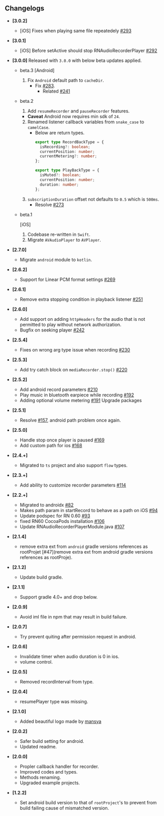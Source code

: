 ## Changelogs
- **[3.0.2]**
  - [iOS] Fixes when playing same file repeatedely [#293](https://github.com/hyochan/react-native-audio-recorder-player/pull/293)

- **[3.0.1]**
  - [iOS] Before setActive should stop RNAudioRecorderPlayer [#292](https://github.com/hyochan/react-native-audio-recorder-player/commit/d761de160be2b7241a2d511d02b69abecd1ca1d7)

- **[3.0.0]**
  Released with `3.0.0` with below beta updates applied.

  - beta.3
    [Android]
    1. Fix `Android` default path to `cacheDir`.
       * Fix [#283](https://github.com/hyochan/react-native-audio-recorder-player/issues/283).
         - Related [#241](https://github.com/hyochan/react-native-audio-recorder-player/issues/283)
 
  - beta.2
    1. Add `resumeRecorder` and `pauseRecorder` features.
      - **Caveat**
        Android now requires min sdk of `24`.
    2. Renamed listener callback variables from `snake_case` to `camelCase`.
       * Below are return types.
         ```ts
         export type RecordBackType = {
           isRecording?: boolean;
           currentPosition: number;
           currentMetering?: number;
         };

         export type PlayBackType = {
           isMuted?: boolean;
           currentPosition: number;
           duration: number;
         };
         ```
    3. `subscriptionDuration` offset not defaults to `0.5` which is `500ms`.
       * Resolve [#273](https://github.com/hyochan/react-native-audio-recorder-player/issues/273)
       
  - beta.1

    [iOS]
    1. Codebase re-written in `Swift`.
    2. Migrate `AVAudioPlayer` to `AVPlayer`.

- **[2.7.0]**
  - Migrate `android` module to `kotlin`.
- **[2.6.2]**
  - Support for Linear PCM format settings [#269](https://github.com/dooboolab/react-native-audio-recorder-player/pull/269)
- **[2.6.1]**
  - Remove extra stopping condition in playback listener [#251](https://github.com/dooboolab/react-native-audio-recorder-player/pull/251)
- **[2.6.0]**
  - Add support on adding `httpHeaders` for the audio that is not permitted to play without network authorization.
  - Bugfix on seeking player [#242](https://github.com/dooboolab/react-native-audio-recorder-player/pull/242)
- **[2.5.4]**
  - Fixes on wrong arg type issue when recording [#230](https://github.com/dooboolab/react-native-audio-recorder-player/issues/230)
- **[2.5.3]**
  - Add try catch block on `mediaRecorder.stop()` [#220](https://github.com/dooboolab/react-native-audio-recorder-player/pull/220)
- **[2.5.2]**
  - Add android record parameters [#210](dooboolab/react-native-audio-recorder-player/issues/210)
  - Play music in bluetooth earpiece while recording [#192](dooboolab/react-native-audio-recorder-player/issues/192)
  - Adding optional volume metering [#191](dooboolab/react-native-audio-recorder-player/issues/191)
   Upgrade packages
- **[2.5.1]**
  - Resolve [#157](https://github.com/dooboolab/react-native-audio-recorder-player/issues/157), android path problem once again.
- **[2.5.0]**
  - Handle stop once player is paused [#169](https://github.com/dooboolab/react-native-audio-recorder-player/pull/169)
  - Add custom path for ios [#168](https://github.com/dooboolab/react-native-audio-recorder-player/pull/168)
- **[2.4.+]**
  - Migrated to `ts` project and also support `flow` types.
- **[2.3.+]**
  - Add ability to customize recorder parameters [#114](https://github.com/dooboolab/react-native-audio-recorder-player/pull/114)
- **[2.2.+]**
  - Migrated to androidx [#82](https://github.com/dooboolab/react-native-audio-recorder-player/pull/82)
  - Makes path param in startRecord to behave as a path on iOS [#94](https://github.com/dooboolab/react-native-audio-recorder-player/pull/94)
  - Update podspec for RN 0.60 [#93](https://github.com/dooboolab/react-native-audio-recorder-player/pull/93)
  - fixed RN60 CocoaPods installation [#106](https://github.com/dooboolab/react-native-audio-recorder-player/pull/106)
  - Update RNAudioRecorderPlayerModule.java [#107](https://github.com/dooboolab/react-native-audio-recorder-player/pull/107)
- **[2.1.4]**
  - remove extra ext from `android` gradle versions references as rootProjet [#47](remove extra ext from android gradle versions references as rootProje).
- **[2.1.2]**
  - Update build gradle.
- **[2.1.1]**
  - Support gradle 4.0+ and drop below.
- **[2.0.9]**
  - Avoid iml file in npm that may result in build failure.
- **[2.0.7]**
  - Try prevent quiting after permission request in android.
- **[2.0.6]**
  - Invalidate timer when audio duration is 0 in ios.
  - volume control.
- **[2.0.5]**
  - Removed recordInterval from type.
- **[2.0.4]**
  - resumePlayer type was missing.
- **[2.1.0]**
  - Added beautiful logo made by [mansya](mansya)
- **[2.0.2]**
  - Safer build setting for android.
  - Updated readme.
- **[2.0.0]**
  - Propler callback handler for recorder.
  - Improved codes and types.
  - Methods renaming.
  - Upgraded example projects.
- **[1.2.2]**
  - Set android build version to that of `rootProject`'s to prevent from build failing cause of mismatched version.
